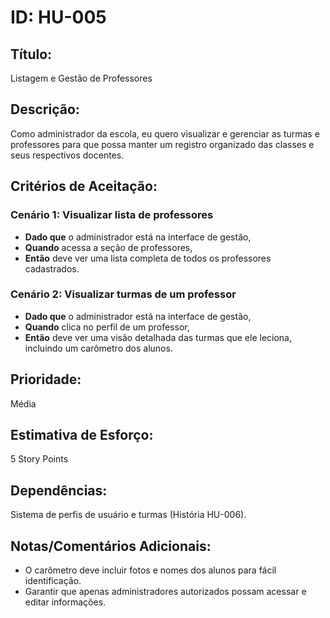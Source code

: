# ID: HU-005

## Título:
Listagem e Gestão de Professores

## Descrição:
Como administrador da escola, eu quero visualizar e gerenciar as turmas e professores para que possa manter um registro organizado das classes e seus respectivos docentes.

## Critérios de Aceitação:

### Cenário 1: Visualizar lista de professores
- **Dado que** o administrador está na interface de gestão,
- **Quando** acessa a seção de professores,
- **Então** deve ver uma lista completa de todos os professores cadastrados.

### Cenário 2: Visualizar turmas de um professor
- **Dado que** o administrador está na interface de gestão,
- **Quando** clica no perfil de um professor,
- **Então** deve ver uma visão detalhada das turmas que ele leciona, incluindo um carômetro dos alunos.

## Prioridade:
Média

## Estimativa de Esforço:
5 Story Points

## Dependências:
Sistema de perfis de usuário e turmas (História HU-006).

## Notas/Comentários Adicionais:
- O carômetro deve incluir fotos e nomes dos alunos para fácil identificação.
- Garantir que apenas administradores autorizados possam acessar e editar informações.
